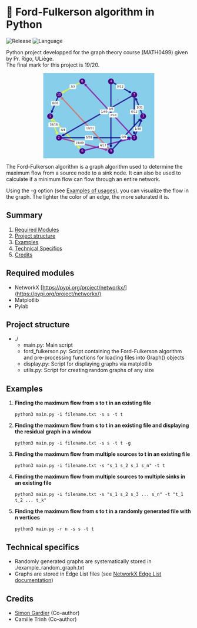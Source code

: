 # 🔀 Ford-Fulkerson algorithm in Python
![Release](https://img.shields.io/badge/Release-v1.0-blueviolet?style=for-the-badge)
![Language](https://img.shields.io/badge/python-3670A0?style=for-the-badge&logo=python&logoColor=ffdd54)

Python project developped for the graph theory course (MATH0499) given by Pr. Rigo, ULiège.<br>
The final mark for this project is 19/20.

<div style="display: flex; justify-content: space-around; align-items: center;">
  <img src="ressources/flow1.png" alt="Encrypted pixel art of a city, noisy image" style="width: 60%;"/>
</div>

The Ford-Fulkerson algorithm is a graph algorithm used to determine the maximum flow from a source node to a sink node. It can also be used to calculate if a minimum flow can flow through an entire network.

Using the -g option (see [Examples of usages](#examples-of-usage)), you can visualize the flow in the graph.
The lighter the color of an edge, the more saturated it is.


## Summary
1. [Required Modules](#required-modules)
2. [Project structure](#project-structure)
3. [Examples](#examples)
4. [Technical Specifics](#technical-specifics)
5. [Credits](#credits)

## Required modules
- NetworkX [https://pypi.org/project/networkx/](https://pypi.org/project/networkx/)
- Matplotlib
- Pylab

## Project structure
- ./
  - main.py: Main script
  - ford_fulkerson.py: Script containing the Ford-Fulkerson algorithm and pre-processing functions for loading files into Graph() objects
  - display.py: Script for displaying graphs via matplotlib
  - utils.py: Script for creating random graphs of any size

## Examples
1. **Finding the maximum flow from s to t in an existing file**
    ```console
    python3 main.py -i filename.txt -s s -t t
    ```

2. **Finding the maximum flow from s to t in an existing file and displaying the residual graph in a window**
    ```console
    python3 main.py -i filename.txt -s s -t t -g
    ```

3. **Finding the maximum flow from multiple sources to t in an existing file**
    ```console
    python3 main.py -i filename.txt -s "s_1 s_2 s_3 s_n" -t t
    ```

4. **Finding the maximum flow from multiple sources to multiple sinks in an existing file**
    ```console
    python3 main.py -i filename.txt -s "s_1 s_2 s_3 ... s_n" -t "t_1 t_2 ... t_k"
    ```

5. **Finding the maximum flow from s to t in a randomly generated file with n vertices**
    ```console
    python3 main.py -r n -s s -t t
    ```

## Technical specifics
- Randomly generated graphs are systematically stored in ./example_random_graph.txt
- Graphs are stored in Edge List files (see [NetworkX Edge List documentation](https://networkx.org/documentation/stable/reference/readwrite/edgelist.html))

## Credits
- [Simon Gardier](https://github.com/sgardier) (Co-author)
- Camille Trinh (Co-author)

